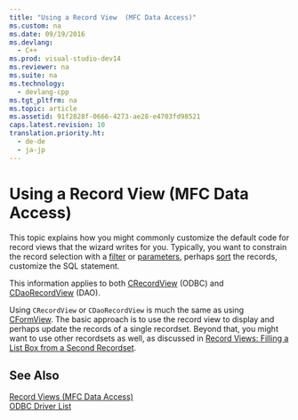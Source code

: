 ```yaml
---
title: "Using a Record View  (MFC Data Access)"
ms.custom: na
ms.date: 09/19/2016
ms.devlang: 
  - C++
ms.prod: visual-studio-dev14
ms.reviewer: na
ms.suite: na
ms.technology: 
  - devlang-cpp
ms.tgt_pltfrm: na
ms.topic: article
ms.assetid: 91f2828f-0666-4273-ae28-e4703fd98521
caps.latest.revision: 10
translation.priority.ht: 
  - de-de
  - ja-jp
---
```

# Using a Record View  (MFC Data Access)
This topic explains how you might commonly customize the default code for record views that the wizard writes for you. Typically, you want to constrain the record selection with a [filter](../vs140/Recordset--Filtering-Records--ODBC-.md) or [parameters](../vs140/Recordset--Parameterizing-a-Recordset--ODBC-.md), perhaps [sort](../vs140/Recordset--Sorting-Records--ODBC-.md) the records, customize the SQL statement.  
  
 This information applies to both [CRecordView](../vs140/CRecordView-Class.md) (ODBC) and [CDaoRecordView](../vs140/CDaoRecordView-Class.md) (DAO).  
  
 Using `CRecordView` or `CDaoRecordView` is much the same as using [CFormView](../vs140/CFormView-Class.md). The basic approach is to use the record view to display and perhaps update the records of a single recordset. Beyond that, you might want to use other recordsets as well, as discussed in [Record Views: Filling a List Box from a Second Recordset](../vs140/Filling-a-List-Box-from-a-Second-Recordset---MFC-Data-Access-.md).  
  
## See Also  
 [Record Views  (MFC Data Access)](../vs140/Record-Views---MFC-Data-Access-.md)   
 [ODBC Driver List](../vs140/ODBC-Driver-List.md)